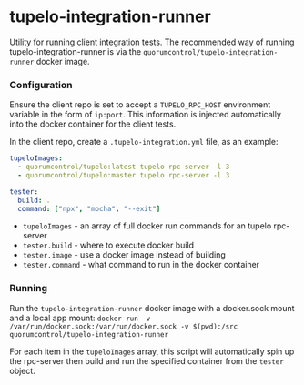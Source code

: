 # tupelo-integration-runner
Utility for running client integration tests. The recommended way of running tupelo-integration-runner is via the `quorumcontrol/tupelo-integration-runner` docker image.

### Configuration
Ensure the client repo is set to accept a `TUPELO_RPC_HOST` environment variable in the form of `ip:port`. This information is injected automatically into the docker container for the client tests.

In the client repo, create a `.tupelo-integration.yml` file, as an example:
``` yaml
tupeloImages:
  - quorumcontrol/tupelo:latest tupelo rpc-server -l 3
  - quorumcontrol/tupelo:master tupelo rpc-server -l 3

tester:
  build: .
  command: ["npx", "mocha", "--exit"]
```

* `tupeloImages` - an array of full docker run commands for an tupelo rpc-server
* `tester.build` - where to execute docker build
* `tester.image` - use a docker image instead of building
* `tester.command` - what command to run in the docker container

### Running
Run the `tupelo-integration-runner` docker image with a docker.sock mount and a local app mount:
`docker run -v /var/run/docker.sock:/var/run/docker.sock -v $(pwd):/src quorumcontrol/tupelo-integration-runner`

For each item in the `tupeloImages` array, this script will automatically spin up the rpc-server then build and run the specified container from the `tester` object.
